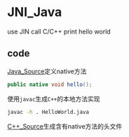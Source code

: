 # JNI_Java
use JIN call C/C++ print hello world 

## code
[Java_Source](app/src/main/java/com/ggggght/HelloWorld.java)定义native方法
```java
public native void hello();
```

使用`javac`生成`C++`的本地方法实现
```sh
javac -h . HelloWorld.java
```

[C++_Source](app/src/main/java/com/ggggght/com_ggggght_HelloWorld.h)生成含有native方法的头文件
